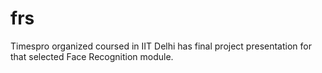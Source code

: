 # frs
Timespro organized coursed in IIT Delhi has final project presentation for that selected Face Recognition module.
